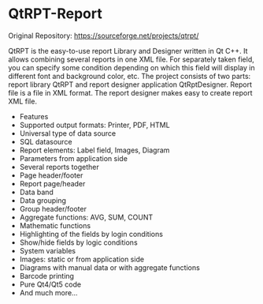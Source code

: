 # QtRPT-Report

Original Repository: https://sourceforge.net/projects/qtrpt/

QtRPT is the easy-to-use report Library and Designer written in Qt C++. It allows combining several reports in one XML file. For separately taken field, you can specify some condition depending on which this field will display in different font and background color, etc. The project consists of two parts: report library QtRPT and report designer application QtRptDesigner. Report file is a file in XML format. The report designer makes easy to create report XML file.

* Features
* Supported output formats: Printer, PDF, HTML
* Universal type of data source
* SQL datasource
* Report elements: Label field, Images, Diagram
* Parameters from application side
* Several reports together
* Page header/footer
* Report page/header
* Data band
* Data grouping
* Group header/footer
* Aggregate functions: AVG, SUM, COUNT
* Mathematic functions
* Highlighting of the fields by login conditions
* Show/hide fields by logic conditions
* System variables
* Images: static or from application side
* Diagrams with manual data or with aggregate functions
* Barcode printing
* Pure Qt4/Qt5 code
* And much more…
